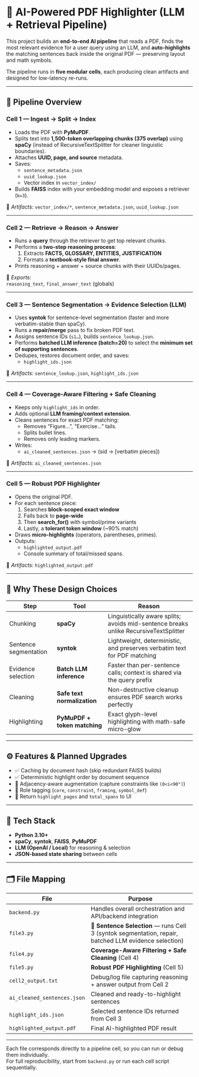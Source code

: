 # 📘 AI-Powered PDF Highlighter (LLM + Retrieval Pipeline)

This project builds an **end-to-end AI pipeline** that reads a PDF, finds the most relevant evidence for a user query using an LLM, and **auto-highlights** the matching sentences back inside the original PDF — preserving layout and math symbols.

The pipeline runs in **five modular cells**, each producing clean artifacts and designed for low-latency re-runs.

---

## 🧩 Pipeline Overview

### **Cell 1 — Ingest → Split → Index**
- Loads the PDF with **PyMuPDF**.
- Splits text into **1,500-token overlapping chunks (375 overlap)** using **spaCy** (instead of RecursiveTextSplitter for cleaner linguistic boundaries).
- Attaches **UUID, page, and source** metadata.
- Saves:
  - `sentence_metadata.json`
  - `uuid_lookup.json`
  - Vector index in `vector_index/`
- Builds **FAISS** index with your embedding model and exposes a retriever (`k=3`).

🧠 *Artifacts:* `vector_index/*`, `sentence_metadata.json`, `uuid_lookup.json`

---

### **Cell 2 — Retrieve → Reason → Answer**
- Runs a **query** through the retriever to get top relevant chunks.
- Performs a **two-step reasoning process**:
  1. Extracts **FACTS, GLOSSARY, ENTITIES, JUSTIFICATION**
  2. Formats a **textbook-style final answer**.
- Prints reasoning + answer + source chunks with their UUIDs/pages.

🧠 *Exports:*  
`reasoning_text`, `final_answer_text` (globals)

---

### **Cell 3 — Sentence Segmentation → Evidence Selection (LLM)**
- Uses **syntok** for sentence-level segmentation (faster and more verbatim-stable than spaCy).
- Runs a **repair/merge** pass to fix broken PDF text.
- Assigns sentence IDs (`s1…`), builds `sentence_lookup.json`.
- Performs **batched LLM inference (batch=20)** to select the **minimum set of supporting sentences**.
- Dedupes, restores document order, and saves:
  - `highlight_ids.json`

🧠 *Artifacts:* `sentence_lookup.json`, `highlight_ids.json`

---

### **Cell 4 — Coverage-Aware Filtering + Safe Cleaning**
- Keeps only `highlight_ids` in order.
- Adds optional **LLM framing/context extension**.
- Cleans sentences for exact PDF matching:
  - Removes “Figure…”, “Exercise…” tails.
  - Splits bullet lines.
  - Removes only leading markers.
- Writes:
  - `ai_cleaned_sentences.json` → (sid → [verbatim pieces])

🧠 *Artifacts:* `ai_cleaned_sentences.json`

---

### **Cell 5 — Robust PDF Highlighter**
- Opens the original PDF.
- For each sentence piece:
  1. Searches **block-scoped exact window**
  2. Falls back to **page-wide**
  3. Then **search_for()** with symbol/prime variants
  4. Lastly, a **tolerant token window** (~90% match)
- Draws **micro-highlights** (operators, parentheses, primes).
- Outputs:
  - `highlighted_output.pdf`
  - Console summary of total/missed spans.

🧠 *Artifacts:* `highlighted_output.pdf`

---

## 🧠 Why These Design Choices

| Step | Tool | Reason |
|------|------|--------|
| Chunking | **spaCy** | Linguistically aware splits; avoids mid-sentence breaks unlike RecursiveTextSplitter |
| Sentence segmentation | **syntok** | Lightweight, deterministic, and preserves verbatim text for PDF matching |
| Evidence selection | **Batch LLM inference** | Faster than per-sentence calls; context is shared via the query prefix |
| Cleaning | **Safe text normalization** | Non-destructive cleanup ensures PDF search works perfectly |
| Highlighting | **PyMuPDF + token matching** | Exact glyph-level highlighting with math-safe micro-glow |

---

## ⚙️ Features & Planned Upgrades

- ✅ Caching by document hash (skip redundant FAISS builds)
- ✅ Deterministic highlight order by document sequence
- 🔄 Adjacency-aware augmentation (capture constraints like `(0<i<90°)`)
- 🔄 Role tagging (`core`, `constraint`, `framing`, `symbol_def`)
- 🧮 Return `highlight_pages` and `total_spans` to UI

---

## 🧰 Tech Stack

- **Python 3.10+**
- **spaCy**, **syntok**, **FAISS**, **PyMuPDF**
- **LLM (OpenAI / Local)** for reasoning & selection
- **JSON-based state sharing** between cells

---
## 🗂️ File Mapping

| File | Purpose |
|------|----------|
| `backend.py` | Handles overall orchestration and API/backend integration |
| `file3.py` | 🔹 **Sentence Selection** — runs Cell 3 (syntok segmentation, repair, batched LLM evidence selection) |
| `file4.py` | **Coverage-Aware Filtering + Safe Cleaning** (Cell 4) |
| `file5.py` | **Robust PDF Highlighting** (Cell 5) |
| `cell2_output.txt` | Debug/log file capturing reasoning + answer output from Cell 2 |
| `ai_cleaned_sentences.json` | Cleaned and ready-to-highlight sentences |
| `highlight_ids.json` | Selected sentence IDs returned from Cell 3 |
| `highlighted_output.pdf` | Final AI-highlighted PDF result |

---

Each file corresponds directly to a pipeline cell, so you can run or debug them individually.  
For full reproducibility, start from `backend.py` or run each cell script sequentially.
